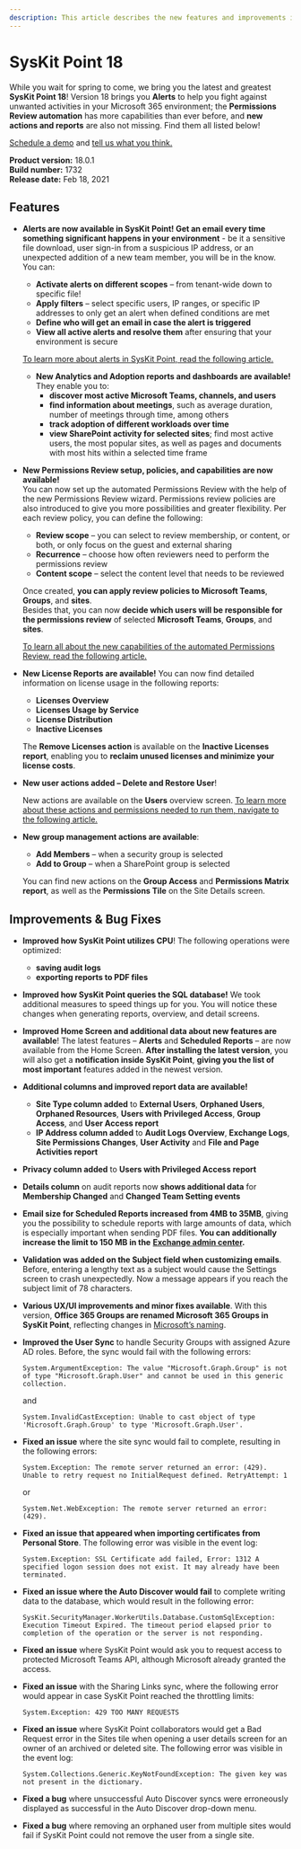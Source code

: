 ```yaml
---
description: This article describes the new features and improvements in SysKit Point version 18.
---
```


# SysKit Point 18

While you wait for spring to come, we bring you the latest and greatest **SysKit Point 18**! Version 18 brings you **Alerts** to help you fight against unwanted activities in your Microsoft 365 environment; the **Permissions Review automation** has more capabilities than ever before, and **new actions and reports** are also not missing. Find them all listed below!

[Schedule a demo](https://www.syskit.com/products/point/request-a-demo/) and [tell us what you think.](https://www.syskit.com/company/contact-us/)

**Product version:** 18.0.1  
**Build number:** 1732  
**Release date:** Feb 18, 2021

## Features

* **Alerts are now available in SysKit Point! Get an email every time something significant happens in your environment** - be it a sensitive file download, user sign-in from a suspicious IP address, or an unexpected addition of a new team member, you will be in the know. You can:

  * **Activate alerts on different scopes** – from tenant-wide down to specific file!
  * **Apply filters** – select specific users, IP ranges, or specific IP addresses to only get an alert when defined conditions are met
  * **Define who will get an email in case the alert is triggered**
  * **View all active alerts and resolve them** after ensuring that your environment is secure

  [To learn more about alerts in SysKit Point, read the following article.](../governance-and-automation/configure-alerts.md)

  * **New Analytics and Adoption reports and dashboards are available!** They enable you to:
    * **discover most active Microsoft Teams, channels, and users**
    * **find information about meetings**, such as average duration, number of meetings through time, among others
    * **track adoption of different workloads over time**
    * **view SharePoint activity for selected sites**; find most active users, the most popular sites, as well as pages and documents with most hits within a selected time frame 

* **New Permissions Review setup, policies, and capabilities are now available!**  
  You can now set up the automated Permissions Review with the help of the new Permissions Review wizard. Permissions review policies are also introduced to give you more possibilities and greater flexibility. Per each review policy, you can define the following:

  * **Review scope** – you can select to review membership, or content, or both, or only focus on the guest and external sharing
  * **Recurrence** – choose how often reviewers need to perform the permissions review
  * **Content scope** – select the content level that needs to be reviewed

  Once created, **you can apply review policies to Microsoft Teams**, **Groups**, and **sites**.  
  Besides that, you can now **decide which users will be responsible for the permissions review** of selected **Microsoft Teams**, **Groups**, and **sites**.

  [To learn all about the new capabilities of the automated Permissions Review, read the following article.](../governance-and-automation/permissions-review/enable-permissions-review.md)

* **New License Reports are available!** You can now find detailed information on license usage in the following reports:

  * **Licenses Overview**
  * **Licenses Usage by Service**
  * **License Distribution**
  * **Inactive Licenses**

  The **Remove Licenses action** is available on the **Inactive Licenses report**, enabling you to **reclaim unused licenses and minimize your license costs**.

* **New user actions added – Delete and Restore User**!

  New actions are available on the **Users** overview screen. [To learn more about these actions and permissions needed to run them, navigate to the following article.](../access-management/delete-and-restore-users.md)

* **New group management actions are available**:

  * **Add Members** – when a security group is selected
  * **Add to Group** – when a SharePoint group is selected

  You can find new actions on the **Group Access** and **Permissions Matrix report**, as well as the **Permissions Tile** on the Site Details screen.

## Improvements & Bug Fixes

* **Improved how SysKit Point utilizes CPU**! The following operations were optimized:
  * **saving audit logs**
  * **exporting reports to PDF files**
* **Improved how SysKit Point queries the SQL database!** We took additional measures to speed things up for you. You will notice these changes when generating reports, overview, and detail screens. 
* **Improved Home Screen and additional data about new features are available**! The latest features – **Alerts** and **Scheduled Reports** – are now available from the Home Screen. **After installing the latest version**, you will also get a **notification inside SysKit Point**, **giving you the list of most important** features added in the newest version.   
* **Additional columns and improved report data are available!**
  * **Site Type column added** to **External Users**, **Orphaned Users**, **Orphaned Resources**, **Users with Privileged Access**, **Group Access**, and **User Access report**
  * **IP Address column added** to **Audit Logs Overview**, **Exchange Logs**, **Site Permissions Changes**, **User Activity** and **File and Page Activities report**
* **Privacy column added** to **Users with Privileged Access report**
* **Details column** on audit reports now **shows additional data** for **Membership Changed** and **Changed Team Setting events** 
* **Email size for Scheduled Reports increased from 4MB to 35MB**, giving you the possibility to schedule reports with large amounts of data, which is especially important when sending PDF files. **You can additionally increase the limit to 150 MB in the** [**Exchange admin center**](https://docs.microsoft.com/en-us/exchange/recipients/user-mailboxes/mailbox-message-size-limits?view=exchserver-2019)**.** 
* **Validation was added on the Subject field when customizing emails**. Before, entering a lengthy text as a subject would cause the Settings screen to crash unexpectedly. Now a message appears if you reach the subject limit of 78 characters.
* **Various UX/UI improvements and minor fixes available**. With this version, **Office 365 Groups are renamed Microsoft 365 Groups in SysKit Point**, reflecting changes in [Microsoft’s naming](https://techcommunity.microsoft.com/t5/microsoft-365-blog/office-365-groups-will-become-microsoft-365-groups/ba-p/1303601). 
* **Improved the User Sync** to handle Security Groups with assigned Azure AD roles. Before, the sync would fail with the following errors:

  `System.ArgumentException: The value "Microsoft.Graph.Group" is not of type "Microsoft.Graph.User" and cannot be used in this generic collection.`

  and

  `System.InvalidCastException: Unable to cast object of type 'Microsoft.Graph.Group' to type 'Microsoft.Graph.User'.`

* **Fixed an issue** where the site sync would fail to complete, resulting in the following errors:

  `System.Exception: The remote server returned an error: (429). Unable to retry request no InitialRequest defined. RetryAttempt: 1`

  or

  `System.Net.WebException: The remote server returned an error: (429).`

* **Fixed an issue that appeared when importing certificates from Personal Store**. The following error was visible in the event log:

  `System.Exception: SSL Certificate add failed, Error: 1312 A specified logon session does not exist. It may already have been terminated.`

* **Fixed an issue where the Auto Discover would fail** to complete writing data to the database, which would result in the following error:

  `SysKit.SecurityManager.WorkerUtils.Database.CustomSqlException: Execution Timeout Expired. The timeout period elapsed prior to completion of the operation or the server is not responding.`

* **Fixed an issue** where SysKit Point would ask you to request access to protected Microsoft Teams API, although Microsoft already granted the access.
* **Fixed an issue** with the Sharing Links sync, where the following error would appear in case SysKit Point reached the throttling limits:

  `System.Exception: 429 TOO MANY REQUESTS`

* **Fixed an issue** where SysKit Point collaborators would get a Bad Request error in the Sites tile when opening a user details screen for an owner of an archived or deleted site. The following error was visible in the event log:

  `System.Collections.Generic.KeyNotFoundException: The given key was not present in the dictionary.`

* **Fixed a bug** where unsuccessful Auto Discover syncs were erroneously displayed as successful in the Auto Discover drop-down menu.
* **Fixed a bug** where removing an orphaned user from multiple sites would fail if SysKit Point could not remove the user from a single site.

